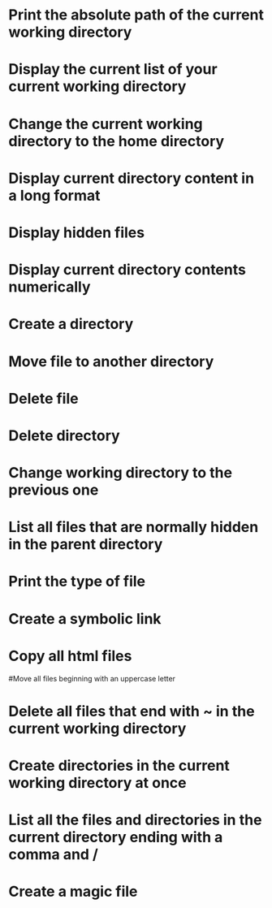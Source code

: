 # Print the absolute path of the current working directory

# Display the current list of your current working directory

# Change the current working directory to the home directory

# Display current directory content in a long format

# Display hidden files

# Display current directory contents numerically

# Create a directory

# Move file to another directory

# Delete file

# Delete directory

# Change working directory to the previous one

# List all files that are normally hidden in the parent directory

# Print the type of file

# Create a symbolic link

# Copy all html files

#Move all files beginning with an uppercase letter

# Delete all files that end with ~ in the current working directory

# Create directories in the current working directory at once

# List all the files and directories in the current directory ending with a comma and /

# Create a magic file

